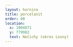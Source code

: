 ```yaml
---
layout: hornina
title: porcelanit
order: 60
location:
  x: 1004071
  y: 779982
  text: Nečichy (okres Louny)
---
```


